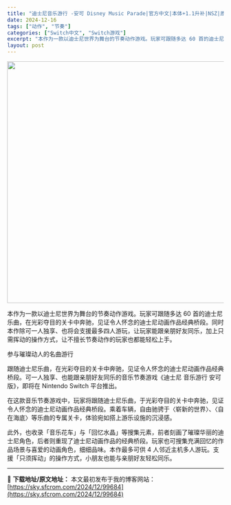 ```yaml
---
title: "迪士尼音乐游行 -安可 Disney Music Parade|官方中文|本体+1.1升补|NSZ|原版|"
date: 2024-12-16
tags: ["动作", "节奏"]
categories: ["Switch中文", "Switch游戏"]
excerpt: "本作为一款以迪士尼世界为舞台的节奏动作游戏。玩家可跟随多达 60 首的迪士尼乐曲，在光彩夺目的关卡中奔驰，见证令人怀念的迪士尼动画作品经典桥段。同时本作除可一人独享、也将会支援最多四人游玩，让玩家能跟亲朋好友同乐，加上只需挥动的操作方式，让不擅长节奏动作的玩家也都能轻松上手。 参与璀璨动人的名曲游行&hellip;"
layout: post
---
```


<img class="aligncenter size-full wp-image-99685" src="https://sky.sfcrom.com/wp-content/uploads/2024/12/2024121610020473.webp" alt="" width="1000" height="562" />

本作为一款以迪士尼世界为舞台的节奏动作游戏。玩家可跟随多达 60 首的迪士尼乐曲，在光彩夺目的关卡中奔驰，见证令人怀念的迪士尼动画作品经典桥段。同时本作除可一人独享、也将会支援最多四人游玩，让玩家能跟亲朋好友同乐，加上只需挥动的操作方式，让不擅长节奏动作的玩家也都能轻松上手。

参与璀璨动人的名曲游行

跟随迪士尼乐曲，在光彩夺目的关卡中奔驰，见证令人怀念的迪士尼动画作品经典桥段。可一人独享、也能跟亲朋好友同乐的音乐节奏游戏《迪士尼 音乐游行 安可版》，即将在 Nintendo Switch 平台推出。

在这款音乐节奏游戏中，玩家将跟随迪士尼乐曲，于光彩夺目的关卡中奔驰，见证令人怀念的迪士尼动画作品经典桥段。乘着车辆，自由驰骋于〈崭新的世界〉、〈自在海底〉等乐曲的专属关卡，体验宛如搭上游乐设施的沉浸感。

此外，也收录「音乐花车」与「回忆水晶」等搜集元素，前者刻画了璀璨华丽的迪士尼角色，后者则重现了迪士尼动画作品的经典桥段。玩家也可搜集充满回忆的作品场景与喜爱的动画角色，细细品味。本作最多可供 4 人邻近主机多人游玩。支援「只须挥动」的操作方式，小朋友也能与亲朋好友轻松同乐。

---
📖 **下载地址/原文地址：** 本文最初发布于我的博客网站：[https://sky.sfcrom.com/2024/12/99684](https://sky.sfcrom.com/2024/12/99684)
